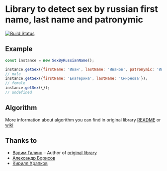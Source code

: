 # Library to detect sex by russian first name, last name and patronymic

[![Build Status](https://travis-ci.com/arnidan/sex-by-russian-name.svg?branch=master)](https://travis-ci.com/arnidan/sex-by-russian-name)

## Example

```js
const instance = new SexByRussianName();

instance.getSex({firstName: 'Иван', lastName: 'Иванов', patronymic: 'Иванович'});
// male
instance.getSex({firstName: 'Екатерина', lastName: 'Смирнова'});
// female
instance.getSex({});
// undefined
```

## Algorithm

More information about algorithm you can find in original library [README](https://github.com/vadimiztveri/sex_by_russian_name/blob/master/README.md#%D0%BA%D0%B0%D0%BA-%D1%8D%D1%82%D0%BE-%D1%80%D0%B0%D0%B1%D0%BE%D1%82%D0%B0%D0%B5%D1%82) or [wiki](https://github.com/vadimiztveri/sex_by_russian_name/wiki)

## Thanks to

* [Вадим Галкин](https://github.com/vadimiztveri/) – Author of [original library](https://github.com/vadimiztveri/sex_by_russian_name)
* [Александр Борисов](https://github.com/aishek)
* [Кирилл Храпков](https://github.com/cubbiu)
